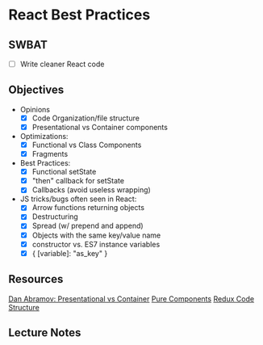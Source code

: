 React Best Practices
====================

## SWBAT

- [ ] Write cleaner React code

## Objectives

- Opinions
  - [x] Code Organization/file structure 
  - [x] Presentational vs Container components

- Optimizations:
  - [x] Functional vs Class Components
  - [x] Fragments

- Best Practices:
  - [x] Functional setState
  - [x] "then" callback for setState
  - [x] Callbacks (avoid useless wrapping)

- JS tricks/bugs often seen in React:
  - [x] Arrow functions returning objects
  - [X] Destructuring
  - [X] Spread (w/ prepend and append)
  - [X] Objects with the same key/value name
  - [x] constructor vs. ES7 instance variables
  - [x] { [variable]: "as_key" }

## Resources

[Dan Abramov: Presentational vs Container](https://medium.com/@dan_abramov/smart-and-dumb-components-7ca2f9a7c7d0)
[Pure Components](https://reactjs.org/docs/react-api.html#reactpurecomponent)
[Redux Code Structure](https://redux.js.org/faq/code-structure)

## Lecture Notes

